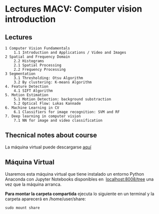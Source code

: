 # Lectures MACV: Computer vision introduction

                                          
## Lectures

    1 Computer Vision Fundamentals
        1.1 Introduction and Applications / Video and Images
    2 Spatial and Frequency Domain
        2.2 Histograms
        2.1 Spatial Processing
        2.2 Frequency Processing
    3 Segmentation
        3.1 Thresholding: Otsu Algorithm
        3.2 By clustering: K-means Algorithm
    4. Feature Detection
        4.1 SIFT Algorithm
    5. Motion Estimation
        5.1 Motion Detection: background substraction
        5.2 Optical Flow: Lukas Kannade
    6. Machine Learning in CV
        6.1 Classifiers for image recognition: SVM and RF
    7. Deep learning in computer vision
        7.1 NN for image and video classification


## Thecnical notes about course

La máquina virtual puede descargarse [aquí](https://drive.google.com/file/d/1KxCUZlXDgyvJzfs6s7EfegMVS1HL_bXq/view?usp=sharing)


## Máquina Virtual

Usaremos esta máquina virtual que tiene instalado un entorno Python Anaconda con Jupyter Notebooks disponibles en  [localhost:8008/tree](http://localhost:8008/tree) una vez que la máquina arranca.


**Para montar la carpeta compartida** ejecuta lo siguiente en un terminal y la carpeta aparecerá en /home/user/share:

    sudo mount share    

